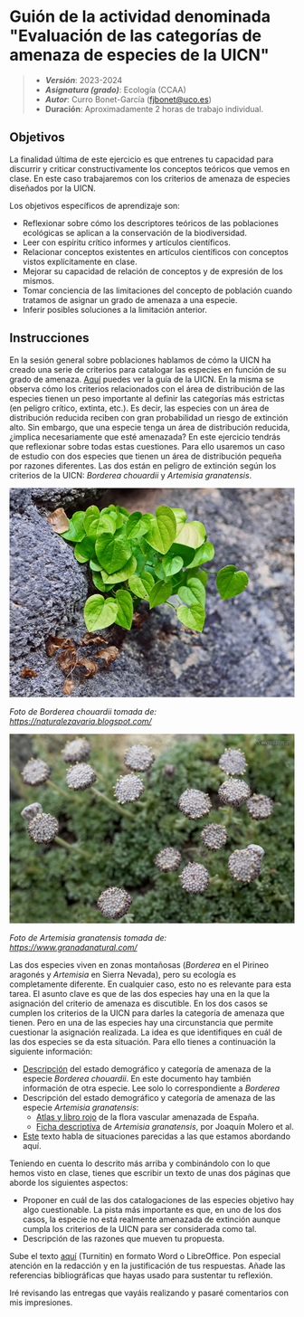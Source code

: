 # Guión de la actividad denominada "Evaluación de las categorías de amenaza de especies de la UICN"


> + **_Versión_**: 2023-2024
> + **_Asignatura (grado)_**: Ecología (CCAA)
> + **_Autor_**: Curro Bonet-García (fjbonet@uco.es)
> + **Duración**: Aproximadamente 2 horas de trabajo individual.



## Objetivos 

La finalidad última de este ejercicio es que entrenes tu capacidad para discurrir y criticar constructivamente los conceptos teóricos que vemos en clase. En este caso trabajaremos con los criterios de amenaza de especies diseñados por la UICN. 

Los objetivos específicos de aprendizaje son:
+ Reflexionar sobre cómo los descriptores teóricos de las poblaciones ecológicas se aplican a la conservación de la biodiversidad.
+ Leer con espíritu crítico informes y artículos científicos.
+ Relacionar conceptos existentes en artículos científicos con conceptos vistos explícitamente en clase.
+ Mejorar su capacidad de relación de conceptos y de expresión de los mismos.
+ Tomar conciencia de las limitaciones del concepto de población cuando tratamos de asignar un grado de amenaza a una especie.
+ Inferir posibles soluciones a la limitación anterior. 



 ## Instrucciones

En la sesión general sobre poblaciones hablamos de cómo la UICN ha creado una serie de criterios para catalogar las especies en función de su grado de amenaza. [Aquí](https://github.com/aprendiendo-cosas/A_sp_amenazadas_ecologia_ccaa/raw/2023_2024/biblio/redlist_cats_crit_sp.pdf) puedes ver la guía de la UICN. En la misma se observa cómo los criterios relacionados con el área de distribución de las especies tienen un peso importante al definir las categorías más estrictas (en peligro crítico, extinta, etc.). Es decir, las especies con un área de distribución reducida reciben con gran probabilidad un riesgo de extinción alto. Sin embargo, que una especie tenga un área de distribución reducida, ¿implica necesariamente que esté amenazada? En este ejercicio tendrás que reflexionar sobre todas estas cuestiones. Para ello usaremos un caso de estudio con dos especies que tienen un área de distribución pequeña por razones diferentes. Las dos están en peligro de extinción según los criterios de la UICN: *Borderea chouardii* y *Artemisia granatensis*.



![borderea](https://github.com/aprendiendo-cosas/A_sp_amenazadas_ecologia_ccaa/raw/2023_2024/imagenes/borderea.jpg)

*Foto de Borderea chouardii tomada de: https://naturalezavaria.blogspot.com/*




![artemisia](https://github.com/aprendiendo-cosas/A_sp_amenazadas_ecologia_ccaa/raw/2023_2024/imagenes/artemisia.jpg)

*Foto de Artemisia granatensis tomada de: https://www.granadanatural.com/*



Las dos especies viven en zonas montañosas (*Borderea* en el Pirineo aragonés y *Artemisia* en Sierra Nevada), pero su ecología es completamente diferente. En cualquier caso, esto no es relevante para esta tarea. El asunto clave es que de las dos especies hay una en la que la asignación del criterio de amenaza es discutible. En los dos casos se cumplen los criterios de la UICN para darles la categoría de amenaza que tienen. Pero en una de las especies hay una circunstancia que permite cuestionar la asignación realizada. La idea es que identifiques en cuál de las dos especies se da esta situación. Para ello tienes a continuación la siguiente información:
+ [Descripción](https://github.com/aprendiendo-cosas/A_sp_amenazadas_ecologia_ccaa/raw/2023_2024/biblio/borderea_chouardii.pdf) del estado demográfico y categoría de amenaza de la especie *Borderea chouardii*. En este documento hay también información de otra especie. Lee solo lo correspondiente a *Borderea*
+ Descripción del estado demográfico y categoría de amenaza de las especie *Artemisia granatensis*:
  + [Atlas y libro rojo](https://github.com/aprendiendo-cosas/A_sp_amenazadas_ecologia_ccaa/raw/2023_2024/biblio/artemisia_granatensis_1.pdf) de la flora vascular amenazada de España.
  + [Ficha descriptiva](https://github.com/aprendiendo-cosas/A_sp_amenazadas_ecologia_ccaa/raw/2023_2024/biblio/artemisia_granatensis_2.pdf) de *Artemisia granatensis*, por Joaquín Molero et al.  
+ [Este](https://blog.creaf.cat/es/coneixement/el-lado-oculto-de-la-rareza/) texto habla de situaciones parecidas a las que estamos abordando aquí. 

Teniendo en cuenta lo descrito más arriba y combinándolo con lo que hemos visto en clase, tienes que escribir un texto de unas dos páginas que aborde los siguientes aspectos:

+ Proponer en cuál de las dos catalogaciones de las especies objetivo hay algo cuestionable. La pista más importante es que, en uno de los dos casos, la especie no está realmente amenazada de extinción aunque cumpla los criterios de la UICN para ser considerada como tal. 
+ Descripción de las razones que mueven tu propuesta.

Sube el texto [aquí](https://www.turnitin.com/t_submit.asp?r=93.3679002360385&svr=6&lang=en_us&aid=148678230) (Turnitin) en formato Word o LibreOffice. Pon especial atención en la redacción y en la justificación de tus respuestas. Añade las referencias bibliográficas que hayas usado para sustentar tu reflexión.

Iré revisando las entregas que vayáis realizando y pasaré comentarios con mis impresiones. 

